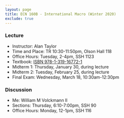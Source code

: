 ```yaml
---
layout: page
title: ECN 160B - International Macro (Winter 2020)
exclude: true
---
```



### Lecture
* Instructor: Alan Taylor
* Time and Place: TR 10:30-11:50pm, Olson Hall 118
* Office Hours: Tuesday, 2-4pm, SSH 1123
* Textbook: [ISBN 978-1-319-16772-1](https://www.macmillanhighered.com/launchpad/feenstrataylorintlecon4e/12598996)
* Midterm 1: Thursday, January 30, during lecture
* Midterm 2: Tuesday, February 25, during lecture
* Final Exam: Wednesday, March 18, 10:30am-12:30pm

### Discussion
* Me: William M Volckmann II
* Sections: Thursday, 6:10-7:00pm, SSH 90
* Office Hours: Monday, 12-1pm, SSH 116
